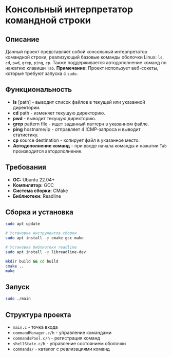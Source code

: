 # Консольный интерпретатор командной строки

## Описание
Данный проект представляет собой консольный интерпретатор командной строки, реализующий базовые команды оболочки Linux: `ls`, `cd`, `pwd`, `grep`, `ping`, `cp`. Также поддерживается автодополнение команд по нажатию клавиши `Tab`.
**Примечание:** Проект использует веб-сокеты, которые требуют запуска с `sudo`.
## Функциональность
- **ls** [path] - выводит список файлов в текущей или указанной директории.
- **cd** path - изменяет текущую директорию.
- **pwd** - выводит текущую директорию.
- **grep** pattern file - ищет заданный паттерн в указанном файле.
- **ping** hostname/ip - отправляет 4 ICMP-запроса и выводит статистику.
- **cp** source destination - копирует файл в указанное место.
- **Автодополнение команд** - при вводе начала команды и нажатии `Tab` производится автодополнение.

## Требования
- **ОС:** Ubuntu 22.04+
- **Компилятор:** GCC
- **Система сборки:** CMake
- **Библиотеки:** Readline

## Сборка и установка
```sh
sudo apt update

# Установка инструментов сборки
sudo apt install -y cmake gcc make

# Установка библиотеки readline
sudo apt install -y libreadline-dev

mkdir build && cd build
cmake ..
make
```

## Запуск
```sh
sudo ./main
```

## Структура проекта
- `main.c` - точка входа
- `commandManager.c/h` - управление командами
- `commandsPool.c/h` - регистрация команд
- `shellState.c/h` - управление состоянием оболочки
- `commands/` - каталог с реализациями команд
